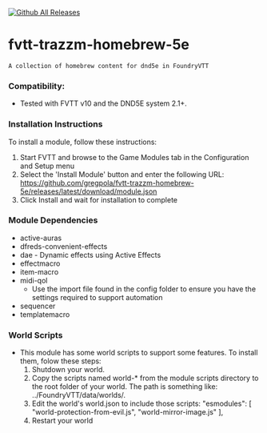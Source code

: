 [![Github All Releases](https://img.shields.io/github/downloads/gregpola/fvtt-trazzm-homebrew-5e/total.svg)]() 
# fvtt-trazzm-homebrew-5e
    A collection of homebrew content for dnd5e in FoundryVTT

### Compatibility:
  - Tested with FVTT v10 and the DND5E system 2.1+.

### Installation Instructions

To install a module, follow these instructions:

  1. Start FVTT and browse to the Game Modules tab in the Configuration and Setup menu
  2. Select the 'Install Module' button and enter the following URL: https://github.com/gregpola/fvtt-trazzm-homebrew-5e/releases/latest/download/module.json
  3. Click Install and wait for installation to complete 

### Module Dependencies
  * active-auras
  * dfreds-convenient-effects
  * dae - Dynamic effects using Active Effects
  * effectmacro
  * item-macro
  * midi-qol
    * Use the import file found in the config folder to ensure you have the settings required to support automation
  * sequencer
  * templatemacro

### World Scripts
  - This module has some world scripts to support some features. To install them, folow these steps:
    1. Shutdown your world.
    2. Copy the scripts named world-* from the module scripts directory to the root folder of your world.
        The path is something like: ../FoundryVTT/data/worlds/<world name>.
    3. Edit the world's world.json to include those scripts:
        "esmodules": [
            "world-protection-from-evil.js",
            "world-mirror-image.js"
        ],
    4. Restart your world